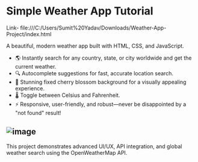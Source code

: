 # Simple Weather App Tutorial

Link- file:///C:/Users/Sumit%20Yadav/Downloads/Weather-App-Project/index.html

A beautiful, modern weather app built with HTML, CSS, and JavaScript.

- 🌎 Instantly search for any country, state, or city worldwide and get the current weather.
- 🔍 Autocomplete suggestions for fast, accurate location search.
- 🌸 Stunning fixed cherry blossom background for a visually appealing experience.
- 🌡️ Toggle between Celsius and Fahrenheit.
- ⚡ Responsive, user-friendly, and robust—never be disappointed by a "not found" result!

![image](https://github.com/user-attachments/assets/210291bb-20ef-4af7-9e6f-a92e17f15019)
---

This project demonstrates advanced UI/UX, API integration, and global weather search using the OpenWeatherMap API.
